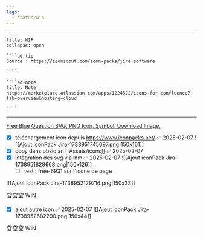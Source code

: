 ```yaml
---
tags:
  - status/wip
---
```

---
 
``````ad-example
title: WIP 
collapse: open

````ad-tip
Source : https://iconscout.com/icon-packs/jira-software

````

````ad-note
title: Note
https://marketplace.atlassian.com/apps/1224522/icons-for-confluence?tab=overview&hosting=cloud 

````

``````

---

[Free Blue Question SVG, PNG Icon, Symbol. Download Image.](https://www.iconpacks.net/free-icon/blue-question-11805.html)


- [x] téléchargement icon depuis https://www.iconpacks.net/ ✅ 2025-02-07
	![[Ajout iconPack Jira-1738951745097.png|150x161]]
- [x] copy dans obsidian [[Assets/icons]] ✅ 2025-02-07
- [x] intégration des svg via ihm ✅ 2025-02-07
![[Ajout iconPack Jira-1738951828668.png|150x126]]
	- [ ] test : free-6931  sur l'icone de page 

![[Ajout iconPack Jira-1738952129716.png|150x33]]

🏆🏆🏆 WIN 

- [x] ajout autre icon ✅ 2025-02-07
![[Ajout iconPack Jira-1738952682290.png|150x44]]


🏆🏆🏆 WIN 